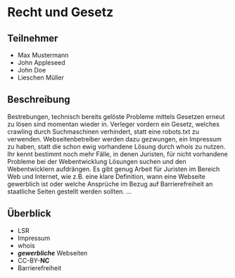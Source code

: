 # Recht und Gesetz

## Teilnehmer

* Max Mustermann
* John Appleseed
* John Doe
* Lieschen Müller

## Beschreibung

Bestrebungen, technisch bereits gelöste Probleme mittels Gesetzen erneut zu lösen sind momentan wieder in. Verleger vordern ein Gesetz, welches crawling durch Suchmaschinen verhindert, statt eine robots.txt zu verwenden. Webseitenbetreiber werden dazu gezwungen, ein Impressum zu haben, statt die schon ewig vorhandene Lösung durch whois zu nutzen. Ihr kennt bestimmt noch mehr Fälle, in denen Juristen, für nicht vorhandene Probleme bei der Webentwicklung Lösungen suchen und den Webentwicklern aufdrängen.
Es gibt genug Arbeit für Juristen im Bereich Web und Internet, wie z.B. eine klare Definition, wann eine Webseite gewerblich ist oder welche Ansprüche im Bezug auf Barrierefreiheit an staatliche Seiten gestellt werden sollten.
...

## Überblick

* LSR
* Impressum
* whois
* ***gewerbliche*** Webseiten
* CC-BY-**NC**
* Barrierefreiheit
